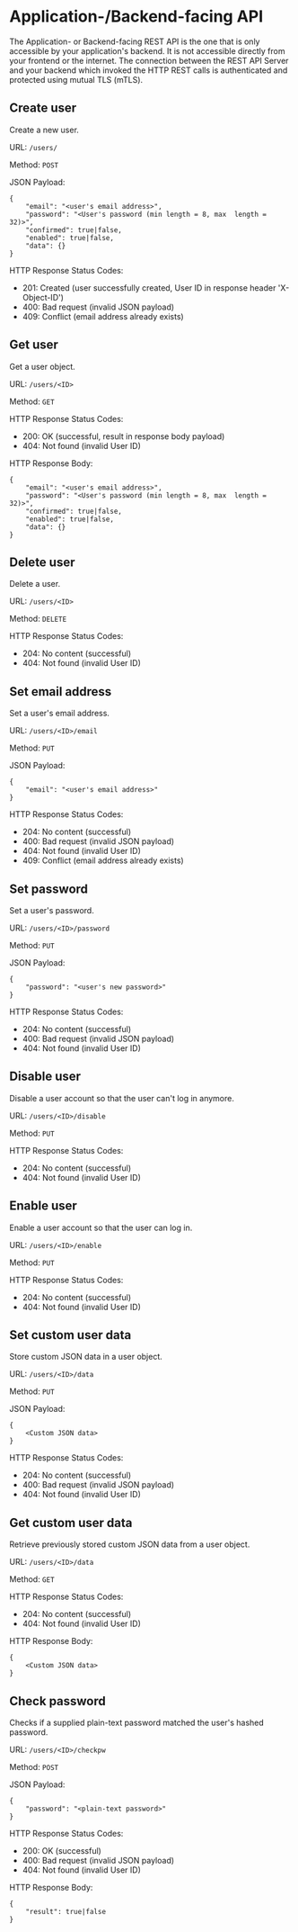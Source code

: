 # Application-/Backend-facing API
The Application- or Backend-facing REST API is the one that is only accessible by your application's backend. It is not accessible directly from your frontend or the internet. The connection between the REST API Server and your backend which invoked the HTTP REST calls is authenticated and protected using mutual TLS (mTLS).

## Create user
Create a new user.

URL: ```/users/```

Method: ```POST```

JSON Payload: 
```
{
    "email": "<user's email address>",
    "password": "<User's password (min length = 8, max  length = 32)>",
    "confirmed": true|false,
    "enabled": true|false,
    "data": {}
}
```

HTTP Response Status Codes:

* 201: Created (user successfully created, User ID in response header 'X-Object-ID')
* 400: Bad request (invalid JSON payload)
* 409: Conflict (email address already exists)

## Get user
Get a user object.

URL: ```/users/<ID>```

Method: ```GET```

HTTP Response Status Codes:

* 200: OK (successful, result in response body payload)
* 404: Not found (invalid User ID)

HTTP Response Body:
```
{
    "email": "<user's email address>",
    "password": "<User's password (min length = 8, max  length = 32)>",
    "confirmed": true|false,
    "enabled": true|false,
    "data": {}
}
```

## Delete user
Delete a user.

URL: ```/users/<ID>```

Method: ```DELETE```

HTTP Response Status Codes:

* 204: No content (successful)
* 404: Not found (invalid User ID)

## Set email address
Set a user's email address.

URL: ```/users/<ID>/email```

Method: ```PUT```

JSON Payload: 
```
{
    "email": "<user's email address>"
}
```

HTTP Response Status Codes:

* 204: No content (successful)
* 400: Bad request (invalid JSON payload)
* 404: Not found (invalid User ID)
* 409: Conflict (email address already exists)

## Set password
Set a user's password.

URL: ```/users/<ID>/password```

Method: ```PUT```

JSON Payload: 
```
{
    "password": "<user's new password>"
}
```

HTTP Response Status Codes:

* 204: No content (successful)
* 400: Bad request (invalid JSON payload)
* 404: Not found (invalid User ID)

## Disable user
Disable a user account so that the user can't log in anymore.

URL: ```/users/<ID>/disable```

Method: ```PUT```

HTTP Response Status Codes:

* 204: No content (successful)
* 404: Not found (invalid User ID)

## Enable user
Enable a user account so that the user can log in.

URL: ```/users/<ID>/enable```

Method: ```PUT```

HTTP Response Status Codes:

* 204: No content (successful)
* 404: Not found (invalid User ID)

## Set custom user data
Store custom JSON data in a user object.

URL: ```/users/<ID>/data```

Method: ```PUT```

JSON Payload: 
```
{
    <Custom JSON data>
}
```

HTTP Response Status Codes:

* 204: No content (successful)
* 400: Bad request (invalid JSON payload)
* 404: Not found (invalid User ID)

## Get custom user data
Retrieve previously stored custom JSON data from a user object.

URL: ```/users/<ID>/data```

Method: ```GET```

HTTP Response Status Codes:

* 204: No content (successful)
* 404: Not found (invalid User ID)

HTTP Response Body:
```
{
    <Custom JSON data>
}
```

## Check password
Checks if a supplied plain-text password matched the user's hashed password.

URL: ```/users/<ID>/checkpw```

Method: ```POST```

JSON Payload: 
```
{
    "password": "<plain-text password>"
}
```

HTTP Response Status Codes:

* 200: OK (successful)
* 400: Bad request (invalid JSON payload)
* 404: Not found (invalid User ID)
  
HTTP Response Body:
```
{
    "result": true|false
}
```
